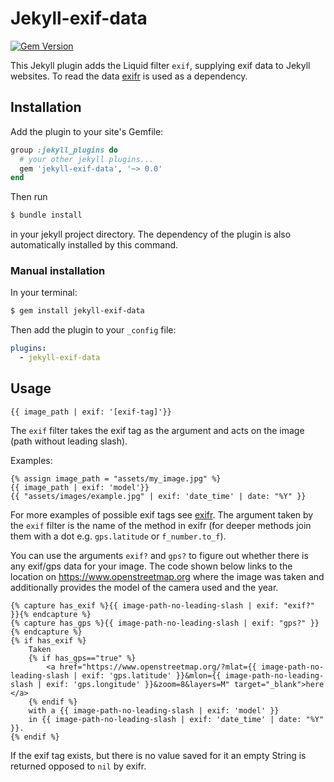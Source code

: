 # Jekyll-exif-data

[![Gem Version](https://badge.fury.io/rb/jekyll-exif-data.svg)](https://badge.fury.io/rb/jekyll-exif-data)

This Jekyll plugin adds the Liquid filter `exif`, supplying exif data to Jekyll websites. To read the data [exifr](https://github.com/remvee/exifr) is used as a dependency.

## Installation

Add the plugin to your site's Gemfile:
```ruby
group :jekyll_plugins do
  # your other jekyll plugins...
  gem 'jekyll-exif-data', '~> 0.0'
end
```

Then run
```bash
$ bundle install
```
in your jekyll project directory. The dependency of the plugin is also automatically installed by this command.

### Manual installation
In your terminal:
```bash
$ gem install jekyll-exif-data
```

Then add the plugin to your `_config` file:
```yml
plugins:
  - jekyll-exif-data
```



## Usage
```Liquid
{{ image_path | exif: '[exif-tag]'}}
```

The `exif` filter takes the exif tag as the argument and acts on the image (path without leading slash).

Examples:
```Liquid
{% assign image_path = "assets/my_image.jpg" %}
{{ image_path | exif: 'model'}}
{{ "assets/images/example.jpg" | exif: 'date_time' | date: "%Y" }}
```

For more examples of possible exif tags see [exifr](https://github.com/remvee/exifr). The argument taken by the `exif` filter is the name of the method in exifr (for deeper methods join them with a dot e.g. `gps.latitude` or `f_number.to_f`).

You can use the arguments `exif?` and `gps?` to figure out whether there is any exif/gps data for your image. The code shown below links to the location on https://www.openstreetmap.org where the image was taken and additionally provides the model of the camera used and the year.
```Liquid
{% capture has_exif %}{{ image-path-no-leading-slash | exif: "exif?" }}{% endcapture %}
{% capture has_gps %}{{ image-path-no-leading-slash | exif: "gps?" }}{% endcapture %}
{% if has_exif %}
    Taken
    {% if has_gps=="true" %}
        <a href="https://www.openstreetmap.org/?mlat={{ image-path-no-leading-slash | exif: 'gps.latitude' }}&mlon={{ image-path-no-leading-slash | exif: 'gps.longitude' }}&zoom=8&layers=M" target="_blank">here </a>
    {% endif %}
    with a {{ image-path-no-leading-slash | exif: 'model' }}
    in {{ image-path-no-leading-slash | exif: 'date_time' | date: "%Y" }}.
{% endif %}
```

If the exif tag exists, but there is no value saved for it an empty String is returned opposed to `nil` by exifr.